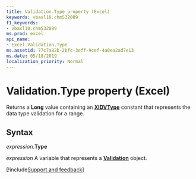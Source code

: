 ```yaml
---
title: Validation.Type property (Excel)
keywords: vbaxl10.chm532089
f1_keywords:
- vbaxl10.chm532089
ms.prod: excel
api_name:
- Excel.Validation.Type
ms.assetid: 77c7a82b-2bfc-3eff-9cef-4a0ea2ad7e13
ms.date: 05/18/2019
localization_priority: Normal
---
```



# Validation.Type property (Excel)

Returns a **Long** value containing an **[XlDVType](Excel.XlDVType.md)** constant that represents the data type validation for a range.


## Syntax

_expression_.**Type**

_expression_ A variable that represents a **[Validation](Excel.Validation.md)** object.




[!include[Support and feedback](~/includes/feedback-boilerplate.md)]
